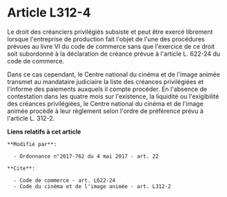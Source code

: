 # Article L312-4

Le droit des créanciers privilégiés subsiste et peut être exercé librement lorsque l'entreprise de production fait l'objet de
l'une des procédures prévues au livre VI du code de commerce sans que l'exercice de ce droit soit subordonné à la déclaration
de créance prévue à l'article L. 622-24 du code de commerce.

Dans ce cas cependant, le Centre national du cinéma et de l'image animée transmet au mandataire judiciaire la liste des
créances privilégiées et l'informe des paiements auxquels il compte procéder. En l'absence de contestation dans les quatre
mois sur l'existence, la liquidité ou l'exigibilité des créances privilégiées, le Centre national du cinéma et de l'image
animée procède à leur règlement selon l'ordre de préférence prévu à l'article L. 312-2.

**Liens relatifs à cet article**

	**Modifié par**:

	  - Ordonnance n°2017-762 du 4 mai 2017 - art. 22

	**Cite**:

	  - Code de commerce - art. L622-24
	  - Code du cinéma et de l'image animée - art. L312-2

